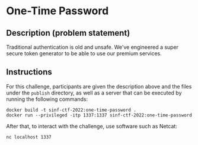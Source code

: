# One-Time Password

## Description (problem statement)

Traditional authentication is old and unsafe. We've engineered a super secure token generator to be able to use our premium services.

## Instructions

For this challenge, participants are given the description above and the files under the `publish` directory, as well as a server that can be executed by running the following commands:

```shell
docker build -t sinf-ctf-2022:one-time-password .
docker run --privileged -itp 1337:1337 sinf-ctf-2022:one-time-password
```

After that, to interact with the challenge, use software such as Netcat:
```shell
nc localhost 1337
```
